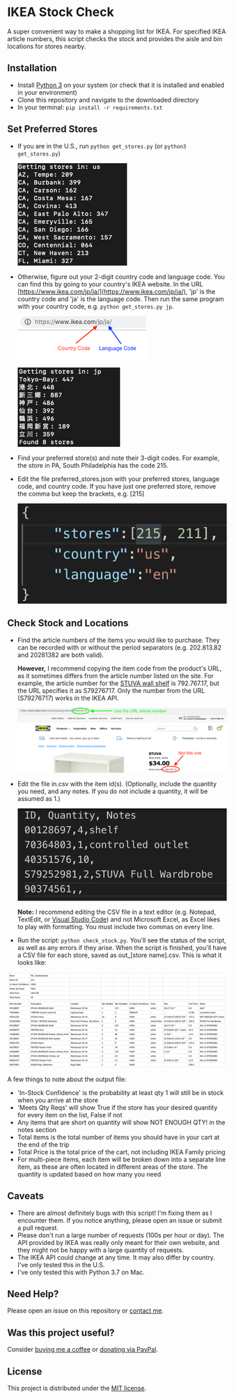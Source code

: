 # IKEA Stock Check

A super convenient way to make a shopping list for IKEA. For specified IKEA article numbers, this script checks the stock and provides the aisle and bin locations for stores nearby. 

## Installation

* Install [Python 3](https://www.python.org/) on your system (or check that it is installed and enabled in your environment)
* Clone this repository and navigate to the downloaded directory
* In your terminal: `pip install -r requirements.txt`

## Set Preferred Stores

* If you are in the U.S., run `python get_stores.py` (or `python3 get_stores.py`)

   ![U.S. Store Codes](images/us_store_codes.png)

* Otherwise, figure out your 2-digit country code and language code. You can find this by going to your country's IKEA website. In the URL [https://www.ikea.com/jp/ja/](https://www.ikea.com/jp/ja/), 'jp' is the country code and 'ja' is the language code. Then run the same program with your country code, e.g. `python get_stores.py jp`.

   ![Country and Language Codes](images/country_language_codes.png)

   ![Japan Store Codes](images/japan_store_codes.png)

* Find your preferred store(s) and note their 3-digit codes. For example, the store in PA, South Philadelphia has the code 215.
* Edit the file preferred_stores.json with your preferred stores, language code, and country code. If you have just one preferred store, remove the comma but keep the brackets, e.g. [215]

   ![Preferred Stores File](images/preferred_stores.png)

## Check Stock and Locations

* Find the article numbers of the items you would like to purchase. They can be recorded with or without the period separators (e.g. 202.813.82 and 20281382 are both valid). 

   **However,** I recommend copying the item code from the product's URL, as it sometimes differs from the article number listed on the site. For example, the article number for the [STUVA wall shelf](https://www.ikea.com/us/en/catalog/products/S79276717/) is 792.767.17, but the URL specifies it as S79276717. Only the number from the URL (S79276717) works in the IKEA API.

   ![url_article_number](images/url_article_number.png)

* Edit the file in.csv with the item id(s). (Optionally, include the quantity you need, and any notes. If you do not include a quantity, it will be assumed as 1.) 

   ![in.csv](images/in_csv.png)

   **Note:** I recommend editing the CSV file in a text editor (e.g. Notepad, TextEdit, or [Visual Studio Code](https://code.visualstudio.com/)) and not Microsoft Excel, as Excel likes to play with formatting. You must include two commas on every line.

* Run the script: `python check_stock.py`. You'll see the status of the script, as well as any errors if they arise. When the script is finished, you'll have a CSV file for each store, saved as out_[store name].csv. This is what it looks like:

![output](images/out.png)

A few things to note about the output file:
* 'In-Stock Confidence' is the probability at least qty 1 will still be in stock when you arrive at the store
* 'Meets Qty Reqs' will show True if the store has your desired quantity for every item on the list, False if not
* Any items that are short on quantity will show NOT ENOUGH QTY! in the notes section
* Total items is the total number of items you should have in your cart at the end of the trip
* Total Price is the total price of the cart, not including IKEA Family pricing
* For multi-piece items, each item will be broken down into a separate line item, as these are often located in different areas of the store. The quantity is updated based on how many you need

## Caveats

* There are almost definitely bugs with this script! I'm fixing them as I encounter them. If you notice anything, please open an issue or submit a pull request.
* Please don't run a large number of requests (100s per hour or day). The API provided by IKEA was really only meant for their own website, and they might not be happy with a large quantity of requests.
* The IKEA API could change at any time. It may also differ by country. I've only tested this in the U.S.
* I've only tested this with Python 3.7 on Mac.

## Need Help?

Please open an issue on this repository or [contact me](https://gregyeutter.com/connect).

## Was this project useful?

Consider [buying me a coffee](https://buymeacoff.ee/gregyeutter) or [donating via PayPal](https://www.paypal.me/gregyeutter/).

## License

This project is distributed under the [MIT license](/LICENSE).
